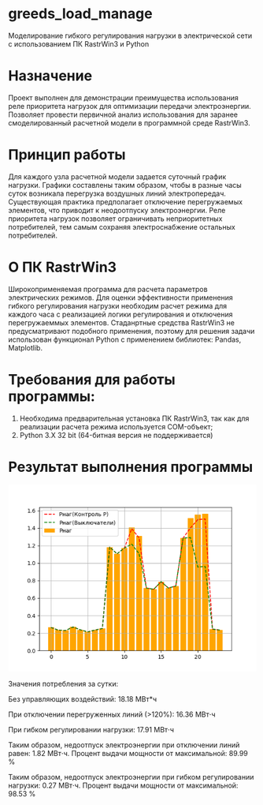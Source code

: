 # greeds_load_manage
Моделирование гибкого регулирования нагрузки в электрической сети с использованием ПК RastrWin3 и Python
# Назначение
Проект выполнен для демонстрации преимущества использования реле приоритета нагрузок для оптимизации передачи электроэнергии.
Позволяет провести первичной анализ использования для заранее смоделированный расчетной модели в программной среде RastrWin3.
# Принцип работы
Для каждого узла расчетной модели задается суточный график нагрузки. Графики составлены таким образом, чтобы в разные часы
суток возникала перегрузка воздушных линий электропередач. Существующая практика предполагает отключение перегружаемых элементов,
что приводит к неодоотпуску электроэнергии. Реле приоритета нагрузок позволяет ограничивать неприоритетных потребителей, тем самым
сохраняя электроснабжение остальных потребителей.
# О ПК RastrWin3
Широкоприменяемая программа для расчета параметров электрических режимов.
Для оценки эффективности применения гибкого регулирования нагрузки необходим расчет режима для каждого часа с реализацией
логики регулирования и отключения перегружаеммых элементов. Стаданртные средства RastrWin3 не предусматривают подобного
применения, поэтому для решения задачи использован функционал Python с применением библиотек: Pandas, Matplotlib.
# Требования для работы программы:
 1) Необходима предварительная установка ПК RastrWin3, так как для реализации расчета режима используется COM-объект;
 2) Python 3.X 32 bit (64-битная версия не поддерживается)

# Результат выполнения программы
![Alt text](https://github.com/Mal-lab/greeds_load_manage/blob/main/%D0%98%D1%82%D0%BE%D0%B3%D0%BE%D0%B2%D1%8B%D0%B9%20%D0%B3%D1%80%D0%B0%D1%84%D0%B8%D0%BA.png)

Значения потребления за сутки:

Без управляющих воздействий:  18.18 МВт*ч

При отключении перегруженных линий (>120%):  16.36 МВт⋅ч

При гибком регулировании нагрузки:  17.91 МВт⋅ч

Таким образом, недоотпуск электроэнергии при отключении линий равен:  1.82  МВт⋅ч.  Процент выдачи мощности от максимальной:  89.99  %

Таким образом, недоотпуск электроэнергии при гибком регулировании нагрузки:  0.27  МВт⋅ч.  Процент выдачи мощности от максимальной:  98.53 %
